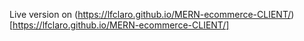 Live version on (https://lfclaro.github.io/MERN-ecommerce-CLIENT/)[https://lfclaro.github.io/MERN-ecommerce-CLIENT/]
